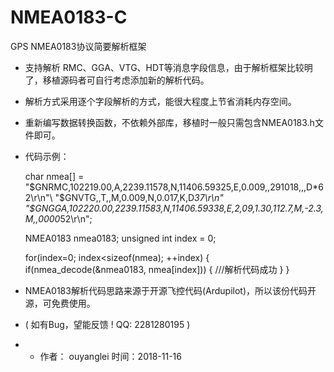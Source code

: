 # NMEA0183-C

GPS NMEA0183协议简要解析框架 

*   支持解析 RMC、GGA、VTG、HDT等消息字段信息，由于解析框架比较明了，移植源码者可自行考虑添加新的解析代码。

*   解析方式采用逐个字段解析的方式，能很大程度上节省消耗内存空间。 

*   重新编写数据转换函数，不依赖外部库，移植时一般只需包含NMEA0183.h文件即可。 

*   代码示例：

    char nmea[] = \
  	"$GNRMC,102219.00,A,2239.11578,N,11406.59325,E,0.009,,291018,,,D*62\r\n"\
  	"$GNVTG,,T,,M,0.009,N,0.017,K,D*37\r\n"\
  	"$GNGGA,102220.00,2239.11583,N,11406.59338,E,2,09,1.30,112.7,M,-2.3,M,,0000*52\r\n";
  	
  	NMEA0183 nmea0183;
  	unsigned int index = 0;
  	
  	for(index=0; index<sizeof(nmea); ++index)
  	{
  		if(nmea_decode(&nmea0183, nmea[index]))
  		{
  	      ///解析代码成功
  		}
  	}

*   NMEA0183解析代码思路来源于开源飞控代码(Ardupilot)，所以该份代码开源，可免费使用。

*   ( 如有Bug，望能反馈 ! QQ: 2281280195 ) 

*    
  *   作者： ouyanglei        时间：2018-11-16

